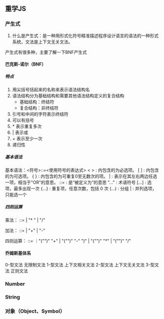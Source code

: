 ## 重学JS

### 产生式

1. 什么是产生式：是一种用形式化符号精准描述程序设计语言的语法的一种形式系统，文法是上下文无关文法。

产生式有很多种，主要了解一下BNF产生式

#### 巴克斯-诺尔（BNF）

##### 特点

1. 用尖括号括起来的名称来表示语法结构名
2. 语法结构分为基础结构和需要其他语法结构定义的复合结构
    * 基础结构：终结符
    * 复合结构：非终结符
1. 引号和中间的字符表示终结符
2. 可以有括号
3. \* 表示重复多次
4. | 表示或
5. \+ 表示至少一次
6. 递归性

##### 基本语法
 基本语法：<符号>::=<使用符号的表达式>
< >     : 内包含的为必选项。
[ ]     : 内包含的为可选项。
{ }     : 内包含的为可重复0至无数次的项。
|       : 表示在其左右两边任选一项，相当于"OR"的意思。
::=     : 是“被定义为”的意思
"..."   : 术语符号
[...]   : 选项，最多出现一次
{...}   : 重复项，任意次数，包括 0 次
(...)   : 分组
|       : 并列选项，只能选一个

##### 四则运算
乘法：<MultiplicativeExpression> ::= <Number> | <MultiplicativeExpression> "* " <Number> | <MultiplicativeExpression> "/" <Number>

加法：<AdditiveExpression> ::= <MultiplicativeExpression> | <AdditiveExpression> "+" <MultiplicativeExpression> | <AdditiveExpression> "-" <MultiplicativeExpression>

四则运算：<PrimaryExpression> ::= <AdditiveExpression> ｜"("<PrimaryExpression>")" "+"<AdditiveExpression> | "("<PrimaryExpression>")" "-" <AdditiveExpression>")" | "("<PrimaryExpression>")" "\*" <AdditiveExpression> | "("<PrimaryExpression>")" "/" <AdditiveExpression> 

#### 乔姆斯基体系

0-型文法 无限制文法
1-型文法 上下文相关文法
2-型文法 上下文无关文法
3-型文法 正则文法

### Number

### String

### 对象（Object、Symbol）
